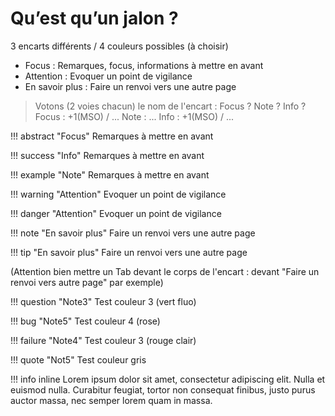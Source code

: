 # Qu’est qu’un jalon ?

3 encarts différents / 4 couleurs possibles (à choisir)

 - Focus : Remarques, focus, informations à mettre en avant 
 - Attention : Evoquer un point de vigilance 
 - En savoir plus : Faire un renvoi vers une autre page

> Votons (2 voies chacun) le nom de l'encart :  Focus ? Note ? Info ?
>  Focus : +1(MSO) / ...
>  Note : ...
>  Info : +1(MSO) / ...

!!! abstract "Focus" 
	Remarques à mettre en avant 
	
!!! success "Info" 
	Remarques à mettre en avant 

!!! example "Note" 
	Remarques à mettre en avant

!!! warning "Attention" 
	Evoquer un point de vigilance

!!! danger "Attention"
	Evoquer un point de vigilance

!!! note "En savoir plus"
	Faire un renvoi vers une autre page

!!! tip "En savoir plus"
	Faire un renvoi vers une autre page

(Attention bien mettre un Tab devant le corps de l'encart : devant "Faire un renvoi vers autre page" par exemple)
	
!!! question "Note3"
	Test couleur 3 (vert fluo)
	 
!!! bug "Note5"
	Test couleur 4 (rose)
	
!!! failure "Note4"
	Test couleur 3 (rouge clair)
	
!!! quote "Not5" 
	Test couleur gris

!!! info inline
    Lorem ipsum dolor sit amet, consectetur
    adipiscing elit. Nulla et euismod nulla.
    Curabitur feugiat, tortor non consequat
    finibus, justo purus auctor massa, nec
    semper lorem quam in massa.






<!--stackedit_data:
eyJoaXN0b3J5IjpbLTgzNDA4NDU4NCwtMjExMDg4OTQsNjUxNz
k1NTAsODg0MTIyNTQ5LDEwNTQ0NzI4NjAsLTc0NDEwNTc4OCwz
NzM5OTIyMzgsLTEyMDA0MDkxMTIsLTE0Mzg0NzY1MzksMTk0Nz
IyOTMxMywtNjM4OTg4MTM1LC0zMjM5MTk4MzEsMjAzMDE3NjU2
OV19
-->